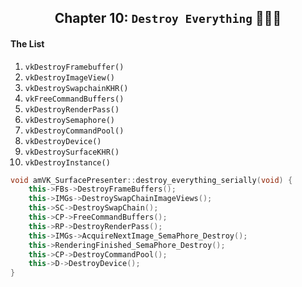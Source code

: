 <div class="REY_PDF_MORE_HEIGHT" align=center>

## Chapter 10: `Destroy Everything` 🧨🔥🧹

</div>

#### The List
1. `vkDestroyFramebuffer()`
2. `vkDestroyImageView()`
3. `vkDestroySwapchainKHR()`
4. `vkFreeCommandBuffers()`
5. `vkDestroyRenderPass()`
6. `vkDestroySemaphore()`
7. `vkDestroyCommandPool()`
8. `vkDestroyDevice()`
9. `vkDestroySurfaceKHR()`
10. `vkDestroyInstance()`
```cpp
void amVK_SurfacePresenter::destroy_everything_serially(void) {
    this->FBs->DestroyFrameBuffers();
    this->IMGs->DestroySwapChainImageViews();
    this->SC->DestroySwapChain();
    this->CP->FreeCommandBuffers();
    this->RP->DestroyRenderPass();
    this->IMGs->AcquireNextImage_SemaPhore_Destroy();
    this->RenderingFinished_SemaPhore_Destroy();
    this->CP->DestroyCommandPool();
    this->D->DestroyDevice();
}
```